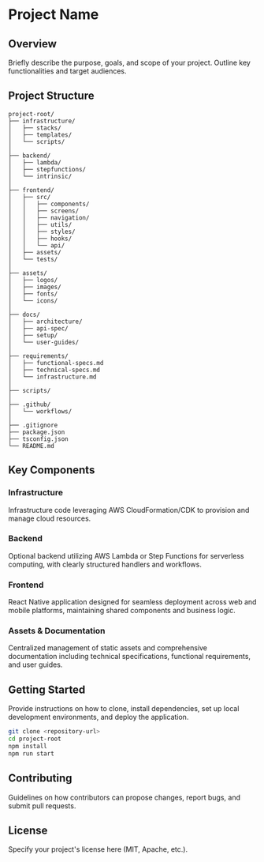 # Project Name

## Overview

Briefly describe the purpose, goals, and scope of your project. Outline key functionalities and target audiences.

## Project Structure

```
project-root/
├── infrastructure/
│   ├── stacks/
│   ├── templates/
│   └── scripts/
│
├── backend/
│   ├── lambda/
│   ├── stepfunctions/
│   └── intrinsic/
│
├── frontend/
│   ├── src/
│   │   ├── components/
│   │   ├── screens/
│   │   ├── navigation/
│   │   ├── utils/
│   │   ├── styles/
│   │   ├── hooks/
│   │   └── api/
│   ├── assets/
│   └── tests/
│
├── assets/
│   ├── logos/
│   ├── images/
│   ├── fonts/
│   └── icons/
│
├── docs/
│   ├── architecture/
│   ├── api-spec/
│   ├── setup/
│   └── user-guides/
│
├── requirements/
│   ├── functional-specs.md
│   ├── technical-specs.md
│   └── infrastructure.md
│
├── scripts/
│
├── .github/
│   └── workflows/
│
├── .gitignore
├── package.json
├── tsconfig.json
└── README.md
```

## Key Components

### Infrastructure

Infrastructure code leveraging AWS CloudFormation/CDK to provision and manage cloud resources.

### Backend

Optional backend utilizing AWS Lambda or Step Functions for serverless computing, with clearly structured handlers and workflows.

### Frontend

React Native application designed for seamless deployment across web and mobile platforms, maintaining shared components and business logic.

### Assets & Documentation

Centralized management of static assets and comprehensive documentation including technical specifications, functional requirements, and user guides.

## Getting Started

Provide instructions on how to clone, install dependencies, set up local development environments, and deploy the application.

```bash
git clone <repository-url>
cd project-root
npm install
npm run start
```

## Contributing

Guidelines on how contributors can propose changes, report bugs, and submit pull requests.

## License

Specify your project's license here (MIT, Apache, etc.).

